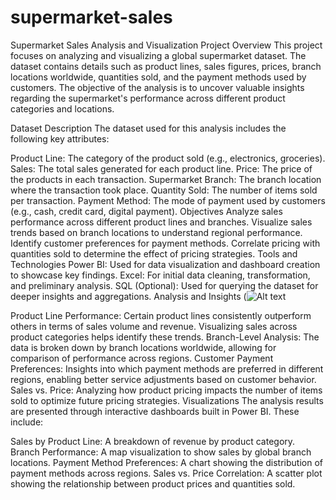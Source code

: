 # supermarket-sales
Supermarket Sales Analysis and Visualization
Project Overview
This project focuses on analyzing and visualizing a global supermarket dataset. The dataset contains details such as product lines, sales figures, prices, branch locations worldwide, quantities sold, and the payment methods used by customers. The objective of the analysis is to uncover valuable insights regarding the supermarket's performance across different product categories and locations.

Dataset Description
The dataset used for this analysis includes the following key attributes:

Product Line: The category of the product sold (e.g., electronics, groceries).
Sales: The total sales generated for each product line.
Price: The price of the products in each transaction.
Supermarket Branch: The branch location where the transaction took place.
Quantity Sold: The number of items sold per transaction.
Payment Method: The mode of payment used by customers (e.g., cash, credit card, digital payment).
Objectives
Analyze sales performance across different product lines and branches.
Visualize sales trends based on branch locations to understand regional performance.
Identify customer preferences for payment methods.
Correlate pricing with quantities sold to determine the effect of pricing strategies.
Tools and Technologies
Power BI: Used for data visualization and dashboard creation to showcase key findings.
Excel: For initial data cleaning, transformation, and preliminary analysis.
SQL (Optional): Used for querying the dataset for deeper insights and aggregations.
Analysis and Insights
(![Alt text](![supermarket](https://github.com/user-attachments/assets/fc15717e-8e68-4e16-83ce-b04f0b2c9501))


Product Line Performance: Certain product lines consistently outperform others in terms of sales volume and revenue. Visualizing sales across product categories helps identify these trends.
Branch-Level Analysis: The data is broken down by branch locations worldwide, allowing for comparison of performance across regions.
Customer Payment Preferences: Insights into which payment methods are preferred in different regions, enabling better service adjustments based on customer behavior.
Sales vs. Price: Analyzing how product pricing impacts the number of items sold to optimize future pricing strategies.
Visualizations
The analysis results are presented through interactive dashboards built in Power BI. These include:

Sales by Product Line: A breakdown of revenue by product category.
Branch Performance: A map visualization to show sales by global branch locations.
Payment Method Preferences: A chart showing the distribution of payment methods across regions.
Sales vs. Price Correlation: A scatter plot showing the relationship between product prices and quantities sold.
